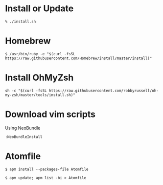 # Install or Update

```
% ./install.sh
```

# Homebrew

    $ /usr/bin/ruby -e "$(curl -fsSL https://raw.githubusercontent.com/Homebrew/install/master/install)"


# Install OhMyZsh

```
sh -c "$(curl -fsSL https://raw.githubusercontent.com/robbyrussell/oh-my-zsh/master/tools/install.sh)"
```

# Download vim scripts

Using NeoBundle

```
:NeoBundleInstall
```

# Atomfile

    $ apm install --packages-file Atomfile

    $ apm update; apm list -bi > Atomfile
